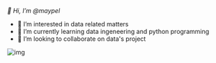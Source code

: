 *👋 Hi, I’m @maypel*
- 👀 I’m interested in data related matters
- 🌱 I’m currently learning data ingeneering and python programming
- 💞️ I’m looking to collaborate on data's project


![img](C:\Users\mayel\Documents\DEV\data_formation\formation_python_100_jours\Wallpapers\jpg_wallpapers\abwny.jpg)


